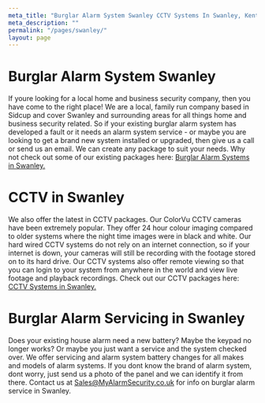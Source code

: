 ```yaml
---
meta_title: "Burglar Alarm System Swanley CCTV Systems In Swanley, Kent - MyAlarm Security"
meta_description: ""
permalink: "/pages/swanley/"
layout: page
---
```


# Burglar Alarm System Swanley 

If youre looking for a local home and business security company, then you have come to the right place! We are a local, family run company based in Sidcup and cover Swanley and surrounding areas for all things home and business security related. So if your existing burglar alarm system has developed a fault or it needs an alarm system service - or maybe you are looking to get a brand new system installed or upgraded, then give us a call or send us an email. We can create any package to suit your needs. Why not check out some of our existing packages here: [Burglar Alarm Systems in Swanley.](/categories/burglar-alarms/)

# CCTV in Swanley 

We also offer the latest in CCTV packages. Our ColorVu CCTV cameras have been extremely popular. They offer 24 hour colour imaging compared to older systems where the night time images were in black and white. Our hard wired CCTV systems do not rely on an internet connection, so if your internet is down, your cameras will still be recording with the footage stored on to its hard drive. Our CCTV systems also offer remote viewing so that you can login to your system from anywhere in the world and view live footage and playback recordings. Check out our CCTV packages here: [CCTV Systems in Swanley.](/categories/cctv/)

# Burglar Alarm Servicing in Swanley 

Does your existing house alarm need a new battery? Maybe the keypad no longer works? Or maybe you just want a service and the system checked over. We offer servicing and alarm system battery changes for all makes and models of alarm systems. If you dont know the brand of alarm system, dont worry, just send us a photo of the panel and we can identify it from there. Contact us at <Sales@MyAlarmSecurity.co.uk> for info on burglar alarm service in Swanley.